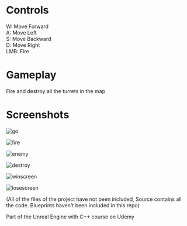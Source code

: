 # Controls
W: Move Forward<br>
A: Move Left<br>
S: Move Backward<br>
D: Move Right<br>
LMB: Fire

# Gameplay
Fire and destroy all the turrets in the map

# Screenshots

![go](https://user-images.githubusercontent.com/81677957/135718879-e14e690f-72a4-490f-a4b6-fdef298ad74a.png)

![fire](https://user-images.githubusercontent.com/81677957/135718922-f27a3239-5887-4609-9f5f-b4c3f2a3bfbb.png)

![enemy](https://user-images.githubusercontent.com/81677957/135718951-143d398e-4ded-4325-aec8-22655a0d7398.png)

![destroy](https://user-images.githubusercontent.com/81677957/135718986-30d8f4f0-01c7-46fb-a5f8-ebb937ef138d.png)

![winscreen](https://user-images.githubusercontent.com/81677957/135719041-b80cf415-f87d-4b4b-b471-3a93339a37a4.png)

![losescreen](https://user-images.githubusercontent.com/81677957/135719069-311a7466-b87a-4693-bd14-26e095186b97.png)



(All of the files of the project have not been included, Source contains all the code. Blueprints haven't been included in this repo)

Part of the Unreal Engine with C++ course on Udemy
